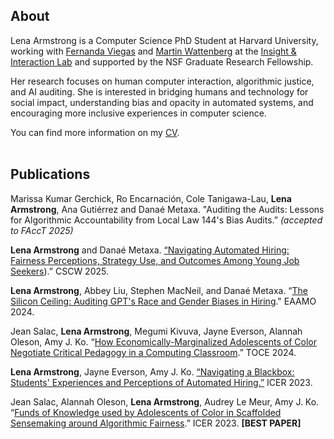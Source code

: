 ## About
Lena Armstrong is a Computer Science PhD Student at Harvard University, working with [Fernanda Viegas](http://www.fernandaviegas.com/about) 
and [Martin Wattenberg](https://www.bewitched.com/) at the [Insight & Interaction Lab](https://insight.seas.harvard.edu/) and supported by
the NSF Graduate Research Fellowship.

Her research focuses on human computer interaction, algorithmic justice, and AI auditing. She is interested in bridging humans and technology for social impact, understanding bias and opacity in automated systems, and encouraging more inclusive experiences in computer science.
 
You can find more information on my [CV](CV.pdf).
<br><br>

## Publications

Marissa Kumar Gerchick, Ro Encarnación, Cole Tanigawa-Lau, **Lena Armstrong**, Ana Gutiérrez and Danaé Metaxa. "Auditing the Audits: Lessons for Algorithmic Accountability from Local Law 144's Bias Audits.” _(accepted to FAccT 2025)_

**Lena Armstrong** and Danaé Metaxa. [“Navigating Automated Hiring: Fairness Perceptions, Strategy Use, and Outcomes Among Young Job Seekers](https://doi.org/10.1145/3711038)).” CSCW 2025.

**Lena Armstrong**, Abbey Liu, Stephen MacNeil, and Danaé Metaxa. “[The Silicon Ceiling: Auditing GPT's Race and Gender Biases in Hiring](https://doi.org/10.1145/3689904.3694699)." EAAMO 2024.

Jean Salac, **Lena Armstrong**, Megumi Kivuva, Jayne Everson, Alannah Oleson, Amy J. Ko. “[How Economically-Marginalized Adolescents of Color Negotiate Critical
Pedagogy in a Computing Classroom](https://dl.acm.org/doi/pdf/10.1145/3702330).” TOCE 2024.

**Lena Armstrong**, Jayne Everson, Amy J. Ko. [“Navigating a Blackbox: Students' Experiences and Perceptions of Automated Hiring.”](https://faculty.washington.edu/ajko/papers/Armstrong2023AutomatedHiring.pdf) ICER 2023. 

Jean Salac, Alannah Oleson, **Lena Armstrong**, Audrey Le Meur, Amy J. Ko. “[Funds of Knowledge used by Adolescents of Color in Scaffolded Sensemaking around Algorithmic Fairness](https://faculty.washington.edu/ajko/papers/Salac2023AdolescentAlgorithmicFairness.pdf).” ICER 2023. **[BEST PAPER]**
<br>
<br>
